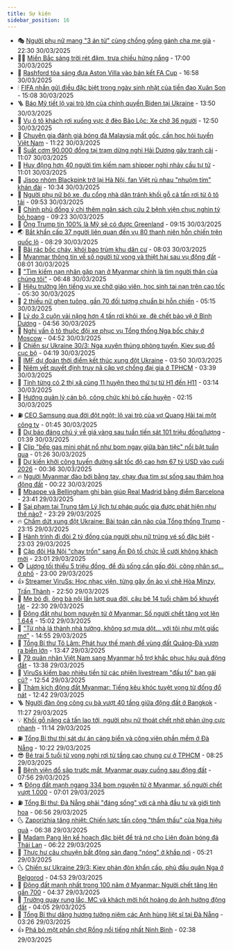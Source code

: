 ```yaml
---
title: Sự kiện
sidebar_position: 16
---
```


<!-- dantri-su-kien:START -->
- 🎭 [Người phụ nữ mang &quot;3 án tử&quot; cùng chồng gồng gánh cha mẹ già](https://dantri.com.vn/tam-long-nhan-ai/nguoi-phu-nu-mang-3-an-tu-cung-chong-gong-ganh-cha-me-gia-20250318103501680.htm) - 22:30 30/03/2025
- 👨‍🏫 [Miền Bắc sáng trời rét đậm, trưa chiều hửng nắng](https://dantri.com.vn/xa-hoi/mien-bac-sang-troi-ret-dam-trua-chieu-hung-nang-20250330213241973.htm) - 17:00 30/03/2025
- 🌮 [Rashford tỏa sáng đưa Aston Villa vào bán kết FA Cup](https://dantri.com.vn/the-thao/rashford-toa-sang-dua-aston-villa-vao-ban-ket-fa-cup-20250330235841541.htm) - 16:58 30/03/2025
- 🕯 [FIFA nhắn gửi điều đặc biệt trong ngày sinh nhật của tiền đạo Xuân Son](https://dantri.com.vn/the-thao/fifa-nhan-gui-dieu-dac-biet-trong-ngay-sinh-nhat-cua-tien-dao-xuan-son-20250330220334685.htm) - 15:08 30/03/2025
- 🪜 [Báo Mỹ tiết lộ vai trò lớn của chính quyền Biden tại Ukraine](https://dantri.com.vn/the-gioi/bao-my-tiet-lo-vai-tro-lon-cua-chinh-quyen-biden-tai-ukraine-20250330194748073.htm) - 13:50 30/03/2025
- 🐘 [Vụ ô tô khách rơi xuống vực ở đèo Bảo Lộc: Xe chở 36 người](https://dantri.com.vn/xa-hoi/vu-o-to-khach-roi-xuong-vuc-o-deo-bao-loc-xe-cho-36-nguoi-20250330193851379.htm) - 12:50 30/03/2025
- 🤔 [Chuyên gia đánh giá bóng đá Malaysia mất gốc, cần học hỏi tuyển Việt Nam](https://dantri.com.vn/the-thao/chuyen-gia-danh-gia-bong-da-malaysia-mat-goc-can-hoc-hoi-tuyen-viet-nam-20250330134821111.htm) - 11:22 30/03/2025
- 🧠 [Suất cơm 90.000 đồng tại trạm dừng nghỉ Hải Dương gây tranh cãi](https://dantri.com.vn/du-lich/suat-com-90000-dong-tai-tram-dung-nghi-hai-duong-gay-tranh-cai-20250330174056808.htm) - 11:07 30/03/2025
- 📝 [Huy động hơn 40 người tìm kiếm nam shipper nghi nhảy cầu tự tử](https://dantri.com.vn/xa-hoi/huy-dong-hon-40-nguoi-tim-kiem-nam-shipper-nghi-nhay-cau-tu-tu-20250330174901456.htm) - 11:01 30/03/2025
- 🦏 [Jisoo nhóm Blackpink trở lại Hà Nội, fan Việt rủ nhau &quot;nhuộm tím&quot; khán đài](https://dantri.com.vn/giai-tri/jisoo-nhom-blackpink-tro-lai-ha-noi-fan-viet-ru-nhau-nhuom-tim-khan-dai-20250330164633241.htm) - 10:34 30/03/2025
- 🥰 [Người phụ nữ bỏ xe, đu cổng nhà dân tránh khối gỗ cả tấn rơi từ ô tô tải](https://dantri.com.vn/xa-hoi/nguoi-phu-nu-bo-xe-du-cong-nha-dan-tranh-khoi-go-ca-tan-roi-tu-o-to-tai-20250330151436199.htm) - 09:53 30/03/2025
- 🤗 [Chính phủ đồng ý chi thêm ngân sách cứu 2 bệnh viện chục nghìn tỷ bỏ hoang](https://dantri.com.vn/xa-hoi/chinh-phu-dong-y-chi-them-ngan-sach-cuu-2-benh-vien-chuc-nghin-ty-bo-hoang-20250330161459497.htm) - 09:23 30/03/2025
- 🌈 [Ông Trump tin 100% là Mỹ sẽ có được Greenland](https://dantri.com.vn/the-gioi/ong-trump-tin-100-la-my-se-co-duoc-greenland-20250330154721163.htm) - 09:15 30/03/2025
- 🌏 [Bắt khẩn cấp 37 người liên quan đến vụ 80 thanh niên hỗn chiến trên quốc lộ](https://dantri.com.vn/phap-luat/bat-khan-cap-37-nguoi-lien-quan-den-vu-80-thanh-nien-hon-chien-tren-quoc-lo-20250330150623986.htm) - 08:29 30/03/2025
- 💄 [Bãi rác bốc cháy, khói bao trùm khu dân cư](https://dantri.com.vn/xa-hoi/bai-rac-boc-chay-khoi-bao-trum-khu-dan-cu-20250330145246756.htm) - 08:03 30/03/2025
- 👺 [Myanmar thông tin về số người tử vong và thiệt hại sau vụ động đất](https://dantri.com.vn/xa-hoi/myanmar-thong-tin-ve-so-nguoi-tu-vong-va-thiet-hai-sau-vu-dong-dat-20250330145401660.htm) - 08:01 30/03/2025
- 👹 [&quot;Tìm kiếm nạn nhân gặp nạn ở Myanmar chính là tìm người thân của chúng tôi&quot;](https://dantri.com.vn/xa-hoi/tim-kiem-nan-nhan-gap-nan-o-myanmar-chinh-la-tim-nguoi-than-cua-chung-toi-20250330133527756.htm) - 06:48 30/03/2025
- 🌊 [Hiệu trưởng lên tiếng vụ xe chở giáo viên, học sinh tai nạn trên cao tốc](https://dantri.com.vn/xa-hoi/hieu-truong-len-tieng-vu-xe-cho-giao-vien-hoc-sinh-tai-nan-tren-cao-toc-20250330121825745.htm) - 05:30 30/03/2025
- 🤠 [2 thiếu nữ ghen tuông, gần 70 đối tượng chuẩn bị hỗn chiến](https://dantri.com.vn/phap-luat/2-thieu-nu-ghen-tuong-gan-70-doi-tuong-chuan-bi-hon-chien-20250330121044042.htm) - 05:15 30/03/2025
- 🎊 [Lý do 3 cuộn vải nặng hơn 4 tấn rơi khỏi xe, đè chết bảo vệ ở Bình Dương](https://dantri.com.vn/phap-luat/ly-do-3-cuon-vai-nang-hon-4-tan-roi-khoi-xe-de-chet-bao-ve-o-binh-duong-20250330115017530.htm) - 04:56 30/03/2025
- 🐘 [Nghi vấn ô tô thuộc đội xe phục vụ Tổng thống Nga bốc cháy ở Moscow](https://dantri.com.vn/the-gioi/nghi-van-o-to-thuoc-doi-xe-phuc-vu-tong-thong-nga-boc-chay-o-moscow-20250330114308271.htm) - 04:52 30/03/2025
- 💂 [Chiến sự Ukraine 30/3: Nga xuyên thủng phòng tuyến, Kiev sụp đổ cục bộ](https://dantri.com.vn/the-gioi/chien-su-ukraine-303-nga-xuyen-thung-phong-tuyen-kiev-sup-do-cuc-bo-20250330091005102.htm) - 04:19 30/03/2025
- 👹 [IMF dự đoán thời điểm kết thúc xung đột Ukraine](https://dantri.com.vn/the-gioi/imf-du-doan-thoi-diem-ket-thuc-xung-dot-ukraine-20250330102455103.htm) - 03:50 30/03/2025
- 🦒 [Niêm yết quyết định truy nã cặp vợ chồng đại gia ở TPHCM](https://dantri.com.vn/phap-luat/niem-yet-quyet-dinh-truy-na-cap-vo-chong-dai-gia-o-tphcm-20250330101645486.htm) - 03:39 30/03/2025
- 🗽 [Tỉnh từng có 2 thị xã cùng 11 huyện theo thứ tự từ H1 đến H11](https://dantri.com.vn/noi-vu/tinh-tung-co-2-thi-xa-cung-11-huyen-theo-thu-tu-tu-h1-den-h11-20250329174806293.htm) - 03:14 30/03/2025
- 💄 [Hướng quản lý cán bộ, công chức khi bỏ cấp huyện](https://dantri.com.vn/noi-vu/huong-quan-ly-can-bo-cong-chuc-khi-bo-cap-huyen-20250329180000340.htm) - 02:15 30/03/2025
- ⛽️ [CEO Samsung qua đời đột ngột; lộ vai trò của vợ Quang Hải tại một công ty](https://dantri.com.vn/kinh-doanh/ceo-samsung-qua-doi-dot-ngot-lo-vai-tro-cua-vo-quang-hai-tai-mot-cong-ty-20250329221200098.htm) - 01:45 30/03/2025
- 🥷 [Dự báo đáng chú ý về giá vàng sau tuần tiến sát 101 triệu đồng/lượng](https://dantri.com.vn/kinh-doanh/du-bao-dang-chu-y-ve-gia-vang-sau-tuan-tien-sat-101-trieu-dongluong-20250330000213634.htm) - 01:39 30/03/2025
- 🤖 [Clip &quot;bếp gas mini phát nổ như bom ngay giữa bàn tiệc&quot; nổi bật tuần qua](https://dantri.com.vn/cong-nghe/clip-bep-gas-mini-phat-no-nhu-bom-ngay-giua-ban-tiec-noi-bat-tuan-qua-20250323152726836.htm) - 01:26 30/03/2025
- 🌊 [Dự kiến khởi công tuyến đường sắt tốc độ cao hơn 67 tỷ USD vào cuối 2026](https://dantri.com.vn/xa-hoi/du-kien-khoi-cong-tuyen-duong-sat-toc-do-cao-hon-67-ty-usd-vao-cuoi-2026-20250330071857611.htm) - 00:36 30/03/2025
- 🔥 [Người Myanmar đào bới bằng tay, chạy đua tìm sự sống sau thảm họa động đất](https://dantri.com.vn/the-gioi/nguoi-myanmar-dao-boi-bang-tay-chay-dua-tim-su-song-sau-tham-hoa-dong-dat-20250330071459445.htm) - 00:22 30/03/2025
- 🦏 [Mbappe và Bellingham ghi bàn giúp Real Madrid bằng điểm Barcelona](https://dantri.com.vn/the-thao/mbappe-va-bellingham-ghi-ban-giup-real-madrid-bang-diem-barcelona-20250330064123558.htm) - 23:41 29/03/2025
- 🐘 [Sai phạm tại Trung tâm Lý lịch tư pháp quốc gia được phát hiện như thế nào?](https://dantri.com.vn/phap-luat/sai-pham-tai-trung-tam-ly-lich-tu-phap-quoc-gia-duoc-phat-hien-nhu-the-nao-20250329213349607.htm) - 23:29 29/03/2025
- 🔥 [Chấm dứt xung đột Ukraine: Bài toán cân não của Tổng thống Trump](https://dantri.com.vn/the-gioi/cham-dut-xung-dot-ukraine-bai-toan-can-nao-cua-tong-thong-trump-20250327163440242.htm) - 23:15 29/03/2025
- 💼 [Hành trình đi đòi 2 tỷ đồng của người phụ nữ trúng vé số đặc biệt](https://dantri.com.vn/xa-hoi/hanh-trinh-di-doi-2-ty-dong-cua-nguoi-phu-nu-trung-ve-so-dac-biet-20250329164118090.htm) - 23:03 29/03/2025
- 🚀 [Cặp đôi Hà Nội &quot;chạy trốn&quot; sang Ấn Độ tổ chức lễ cưới không khách mời](https://dantri.com.vn/doi-song/cap-doi-ha-noi-chay-tron-sang-an-do-to-chuc-le-cuoi-khong-khach-moi-20250327143745668.htm) - 23:01 29/03/2025
- 🐵 [Lương tối thiểu 5 triệu đồng, để đủ sống cần gấp đôi, công nhân sợ... ở phố](https://dantri.com.vn/lao-dong-viec-lam/luong-toi-thieu-5-trieu-dong-de-du-song-can-gap-doi-cong-nhan-so-o-pho-20250329170539841.htm) - 23:00 29/03/2025
- 👍 [Streamer ViruSs: Học nhạc viện, từng gây ồn ào vì chê Hòa Minzy, Trấn Thành](https://dantri.com.vn/giai-tri/streamer-viruss-hoc-nhac-vien-tung-gay-on-ao-vi-che-hoa-minzy-tran-thanh-20250329082505601.htm) - 22:50 29/03/2025
- 🚦 [Mẹ bỏ đi, ông bà nội lần lượt qua đời, cậu bé 14 tuổi chăm bố khuyết tật](https://dantri.com.vn/tam-long-nhan-ai/me-bo-di-ong-ba-noi-lan-luot-qua-doi-cau-be-14-tuoi-cham-bo-khuyet-tat-20250318160642432.htm) - 22:30 29/03/2025
- 🥸 [Động đất như bom nguyên tử ở Myanmar: Số người chết tăng vọt lên 1.644](https://dantri.com.vn/the-gioi/dong-dat-nhu-bom-nguyen-tu-o-myanmar-so-nguoi-chet-tang-vot-len-1644-20250329215540157.htm) - 15:02 29/03/2025
- 🥷 [&quot;Từ nhà lá thành nhà tường, không sợ mưa dột... với tôi như một giấc mơ&quot;](https://dantri.com.vn/tam-long-nhan-ai/tu-nha-la-thanh-nha-tuong-khong-so-mua-dot-voi-toi-nhu-mot-giac-mo-20250329185141839.htm) - 14:55 29/03/2025
- 🤡 [Tổng Bí thư Tô Lâm: Phát huy thế mạnh để vùng đất Quảng-Đà vươn ra biển lớn](https://dantri.com.vn/xa-hoi/tong-bi-thu-to-lam-phat-huy-the-manh-de-vung-dat-quang-da-vuon-ra-bien-lon-20250329204740828.htm) - 13:47 29/03/2025
- 🥳 [79 quân nhân Việt Nam sang Myanmar hỗ trợ khắc phục hậu quả động đất](https://dantri.com.vn/xa-hoi/79-quan-nhan-viet-nam-sang-myanmar-ho-tro-khac-phuc-hau-qua-dong-dat-20250329200935270.htm) - 13:38 29/03/2025
- 🤩 [ViruSs kiếm bao nhiêu tiền từ các phiên livestream &quot;đấu tố&quot; bạn gái cũ?](https://dantri.com.vn/kinh-doanh/viruss-kiem-bao-nhieu-tien-tu-cac-phien-livestream-dau-to-ban-gai-cu-20250329145528355.htm) - 12:54 29/03/2025
- 🎡 [Thảm kịch động đất Myanmar: Tiếng kêu khóc tuyệt vọng từ đống đổ nát](https://dantri.com.vn/the-gioi/tham-kich-dong-dat-myanmar-tieng-keu-khoc-tuyet-vong-tu-dong-do-nat-20250329192728571.htm) - 12:42 29/03/2025
- 🪜 [Người đàn ông cõng cụ bà vượt 40 tầng giữa động đất ở Bangkok](https://dantri.com.vn/the-gioi/nguoi-dan-ong-cong-cu-ba-vuot-40-tang-giua-dong-dat-o-bangkok-20250329163301808.htm) - 11:27 29/03/2025
- 💡 [Khối gỗ nặng cả tấn lao tới, người phụ nữ thoát chết nhờ phản ứng cực nhanh](https://dantri.com.vn/xa-hoi/khoi-go-nang-ca-tan-lao-toi-nguoi-phu-nu-thoat-chet-nho-phan-ung-cuc-nhanh-20250329164252904.htm) - 11:14 29/03/2025
- ⛽️ [Tổng Bí thư thị sát dự án cảng biển và công viên phần mềm ở Đà Nẵng](https://dantri.com.vn/xa-hoi/tong-bi-thu-thi-sat-du-an-cang-bien-va-cong-vien-phan-mem-o-da-nang-20250329164856816.htm) - 10:22 29/03/2025
- 😎 [Bé trai 5 tuổi tử vong nghi rơi từ tầng cao chung cư ở TPHCM](https://dantri.com.vn/xa-hoi/be-trai-5-tuoi-tu-vong-nghi-roi-tu-tang-cao-chung-cu-o-tphcm-20250329151749376.htm) - 08:25 29/03/2025
- 🗽 [Bệnh viện đổ sập trước mắt, Myanmar quay cuồng sau động đất](https://dantri.com.vn/the-gioi/benh-vien-do-sap-truoc-mat-myanmar-quay-cuong-sau-dong-dat-20250329145626146.htm) - 07:56 29/03/2025
- ⚗️ [Động đất mạnh ngang 334 bom nguyên tử ở Myanmar, số người chết vượt 1.000](https://dantri.com.vn/the-gioi/dong-dat-manh-ngang-334-bom-nguyen-tu-o-myanmar-so-nguoi-chet-vuot-1000-20250329135547219.htm) - 07:01 29/03/2025
- ⛽️ [Tổng Bí thư: Đà Nẵng phải &quot;đáng sống&quot; với cả nhà đầu tư và giới tinh hoa](https://dantri.com.vn/xa-hoi/tong-bi-thu-da-nang-phai-dang-song-voi-ca-nha-dau-tu-va-gioi-tinh-hoa-20250329125959628.htm) - 06:56 29/03/2025
- 🌜 [Zaporizhia tăng nhiệt: Chiến lược tấn công &quot;thẩm thấu&quot; của Nga hiệu quả](https://dantri.com.vn/the-gioi/zaporizhia-tang-nhiet-chien-luoc-tan-cong-tham-thau-cua-nga-hieu-qua-20250329113156094.htm) - 06:38 29/03/2025
- 🦩 [Madam Pang lên kế hoạch đặc biệt để trả nợ cho Liên đoàn bóng đá Thái Lan](https://dantri.com.vn/the-thao/madam-pang-len-ke-hoach-dac-biet-de-tra-no-cho-lien-doan-bong-da-thai-lan-20250329115138923.htm) - 06:22 29/03/2025
- 🦒 [Thực hư câu chuyện bất động sản đang &quot;nóng&quot; ở khắp nơi](https://dantri.com.vn/bat-dong-san/thuc-hu-cau-chuyen-bat-dong-san-dang-nong-o-khap-noi-20250329031910989.htm) - 05:21 29/03/2025
- 🌜 [Chiến sự Ukraine 29/3: Kiev phản đòn khẩn cấp, phủ đầu quân Nga ở Belgorod](https://dantri.com.vn/the-gioi/chien-su-ukraine-293-kiev-phan-don-khan-cap-phu-dau-quan-nga-o-belgorod-20250329114508954.htm) - 04:53 29/03/2025
- 🐎 [Động đất mạnh nhất trong 100 năm ở Myanmar: Người chết tăng lên gần 700](https://dantri.com.vn/the-gioi/dong-dat-manh-nhat-trong-100-nam-o-myanmar-nguoi-chet-tang-len-gan-700-20250329113115176.htm) - 04:37 29/03/2025
- 🌋 [Trường quay rung lắc, MC và khách mời hốt hoảng do ảnh hưởng động đất](https://dantri.com.vn/giai-tri/truong-quay-rung-lac-mc-va-khach-moi-hot-hoang-do-anh-huong-dong-dat-20250329084755102.htm) - 04:05 29/03/2025
- 🧰 [Tổng Bí thư dâng hương tưởng niệm các Anh hùng liệt sĩ tại Đà Nẵng](https://dantri.com.vn/xa-hoi/tong-bi-thu-dang-huong-tuong-niem-cac-anh-hung-liet-si-tai-da-nang-20250329094923720.htm) - 03:26 29/03/2025
- 👍 [Phá bỏ một phần chợ Rồng nổi tiếng nhất Ninh Bình](https://dantri.com.vn/xa-hoi/pha-bo-mot-phan-cho-rong-noi-tieng-nhat-ninh-binh-20250329090545061.htm) - 02:38 29/03/2025<!-- dantri-su-kien:END -->
